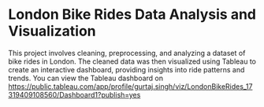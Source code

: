 # London Bike Rides Data Analysis and Visualization

This project involves cleaning, preprocessing, and analyzing a dataset of bike rides in London. The cleaned data was then visualized using Tableau to create an interactive dashboard, providing insights into ride patterns and trends. You can view the Tableau dashboard on https://public.tableau.com/app/profile/gurtaj.singh/viz/LondonBikeRides_17319409108560/Dashboard1?publish=yes
